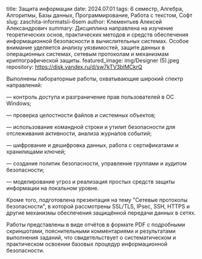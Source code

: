title: Защита информации
date: 2024.07.01
tags: 6 семестр, Алгебра, Алгоритмы, Базы данных, Программирование, Работа с текстом, Софт
slug: zaschita-informatsii-6sem
author: Клементьев Алексей Александрович
summary: Дисциплина направлена на изучение теоретических основ, практических методов и средств обеспечения информационной безопасности в вычислительных системах. Особое внимание уделяется анализу уязвимостей, защите данных в операционных системах, сетевым протоколам и механизмам криптографической защиты.
featured_image: img/Designer (5).jpeg
repository: https://disk.yandex.ru/d/sw7kTV3blMCkrQ

Выполнены лабораторные работы, охватывающие широкий спектр направлений:
— контроль доступа и разграничение прав пользователей в ОС Windows;
— проверка целостности файлов и системных объектов;
— использование командной строки и утилит безопасности для отслеживания активности, анализа журналов событий;
— шифрование и дешифровка данных, работа с сертификатами и хранилищами ключей;
— создание политик безопасности, управление группами и аудитом безопасности;
— моделирование угроз и реализация простых средств защиты информации на локальном уровне.
Кроме того, подготовлена презентация на тему "Сетевые протоколы безопасности", в которой рассмотрены SSL/TLS, IPsec, SSH, HTTPS и другие механизмы обеспечения защищённой передачи данных в сетях.
Работы представлены в виде отчётов в формате PDF с подробными скриншотами, пояснительными комментариями и результатами выполнения заданий, что свидетельствует о систематическом и практическом освоении базовых процедур информационной безопасности.

